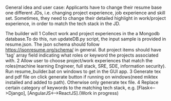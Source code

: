 General idea and user case:
Applicants have to change their resume base one different JDs, i.e. changing project experience, job experience and skill set.
Sometimes, they need to change their detailed highlight in work/project experience, in order to match the tech stack in the JD.

The builder will
1 Collect work and project experiences in the a Mongodb database.To do this, run updateDB.py script, the input sample is provided in resume.json. The json schema should follow https://jsonresume.org/schema/  in general. But project items should have 'tag' array field indicating what roles or keyword the projects associated with.
2 Allow user to choose project/work experiences that match the roles(machine learning Engineer, full stack, SRE, SDE, information security). Run resume_builder.bat on windows to get in the GUI app.
3 Generate tex and pdf file on click generate button if running on windows(need miktex installed and added to path). Otherwise only generate tex file.
4 Replace certain category of keywords to the matching tech stack, e.g. [Flask<-->Django], [AngularJS<-->ReactJS].(Work in progress)
